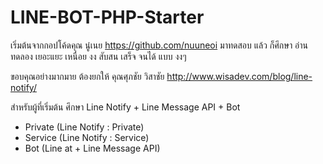 # LINE-BOT-PHP-Starter
เริ่มต้นจากกอปโค้ดคุณ นู๋เนย https://github.com/nuuneoi
มาทดสอบ แล้ว ก็ศึกษา อ่าน ทดลอง เยอะแยะ
เหนื่อย งง สับสน เสร็จ จนได้ แบบ งงๆ

ขอบคุณอย่างมากมาย ต้องยกให้ คุณศุภชัย วิสาชัย
http://www.wisadev.com/blog/line-notify/

สำหรับผู้ที่เริ่มต้น ศึกษา Line Notify + Line Message API + Bot
- Private (Line Notify : Private)
- Service (Line Notify : Service)
- Bot (Line at + Line Message API)
